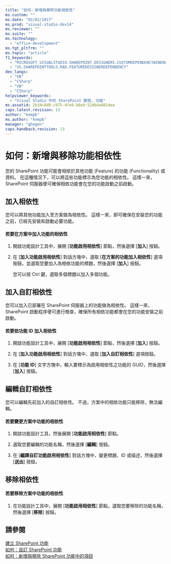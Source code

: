 ```yaml
---
title: "如何：新增與移除功能相依性"
ms.custom: ""
ms.date: "02/02/2017"
ms.prod: "visual-studio-dev14"
ms.reviewer: ""
ms.suite: ""
ms.technology: 
  - "office-development"
ms.tgt_pltfrm: ""
ms.topic: "article"
f1_keywords: 
  - "MICROSOFT.VISUALSTUDIO.SHAREPOINT.DESIGNERS.CUSTOMDEPENDENCYWINDOW"
  - "VS.SHAREPOINTTOOLS.RAD.FEATUREDESIGNERDEPENDENCY"
dev_langs: 
  - "VB"
  - "CSharp"
  - "VB"
  - "CSharp"
helpviewer_keywords: 
  - "Visual Studio 中的 SharePoint 開發, 功能"
ms.assetid: 2b34c8d9-c975-4fe9-b8e0-52db4a6014ea
caps.latest.revision: 13
author: "kempb"
ms.author: "kempb"
manager: "ghogen"
caps.handback.revision: 13
---
```

# 如何：新增與移除功能相依性
  您的 SharePoint 功能可能會相依於其他功能 \(Feature\) 的功能 \(Functionality\) 或資料。  在這種情況下，可以將這些功能標示為您功能的相依性。  這樣一來，SharePoint 伺服器便可確保相依功能會在您的功能啟動之前啟動。  
  
## 加入相依性  
 您可以將其他功能加入至方案做為相依性。  這樣一來，即可確保在安裝您的功能之前，已經先安裝和啟動必要功能。  
  
#### 若要在方案中加入功能的相依性  
  
1.  開啟功能設計工具中，展開 \[**功能啟用相依性**\] 節點，然後選擇 \[**加入**\] 按鈕。  
  
2.  在 \[**加入功能啟用相依性**\] 對話方塊中，選取 \[**在方案的功能加入相依性**\] 選項按鈕，並選取您要加入為相依功能的標題，然後選擇 \[**加入**\] 按鈕。  
  
     您可以按 Ctrl 鍵，選取多個標題以加入多個功能。  
  
## 加入自訂相依性  
 您可以加入已部署在 SharePoint 伺服器上的功能做為相依性。  這樣一來，SharePoint 啟動程序便可進行檢查，確保所有相依功能都會在您的功能安裝之前啟動。  
  
#### 若要依功能 ID 加入相依性  
  
1.  開啟功能設計工具中，展開 \[**功能啟用相依性**\] 節點，然後選擇 \[**加入**\] 按鈕。  
  
2.  在 \[**加入功能啟用相依性**\] 對話方塊中，選取 \[**加入自訂相依性**\] 選項按鈕。  
  
3.  在 \[**功能 ID**\] 文字方塊中，輸入要標示為啟用相依性之功能的 GUID，然後選擇 \[**加入**\] 按鈕。  
  
## 編輯自訂相依性  
 您可以編輯先前加入的自訂相依性。  不過，方案中的相依功能只能移除，無法編輯。  
  
#### 若要變更方案中功能的相依性  
  
1.  開啟功能設計工具，然後展開 \[**功能啟用相依性**\] 節點。  
  
2.  選取您要編輯的功能名稱，然後選擇 \[**編輯**\] 按鈕。  
  
3.  在 \[**編譯自訂功能啟用相依性**\] 對話方塊中，變更標題、ID 或描述，然後選擇 \[**送出**\] 按鈕。  
  
## 移除相依性  
  
#### 若要移除方案中功能的相依性  
  
1.  在功能設計工具中，展開 \[**功能啟用相依性**\] 節點，選取您要移除的功能名稱，然後選擇 \[**移除**\] 按鈕。  
  
## 請參閱  
 [建立 SharePoint 功能](../sharepoint/creating-sharepoint-features.md)   
 [如何：自訂 SharePoint 功能](../sharepoint/how-to-customize-a-sharepoint-feature.md)   
 [如何：新增與移除 SharePoint 功能中的項目](../sharepoint/how-to-add-and-remove-items-to-sharepoint-features.md)  
  
  